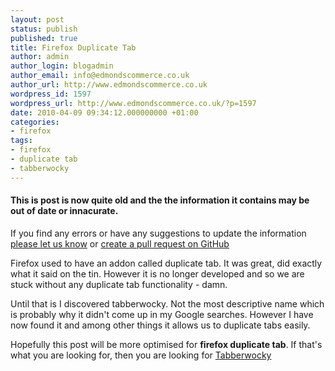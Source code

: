 ```yaml
---
layout: post
status: publish
published: true
title: Firefox Duplicate Tab
author: admin
author_login: blogadmin
author_email: info@edmondscommerce.co.uk
author_url: http://www.edmondscommerce.co.uk
wordpress_id: 1597
wordpress_url: http://www.edmondscommerce.co.uk/?p=1597
date: 2010-04-09 09:34:12.000000000 +01:00
categories:
- firefox
tags:
- firefox
- duplicate tab
- tabberwocky
---
```

<div class="oldpost"><h4>This is post is now quite old and the the information it contains may be out of date or innacurate.</h4>
<p>
If you find any errors or have any suggestions to update the information <a href="http://edmondscommerce.github.io/contact-us/index.html">please let us know</a>
or <a href="https://github.com/edmondscommerce/edmondscommerce.github.io">create a pull request on GitHub</a>
</p>
</div>
Firefox used to have an addon called duplicate tab. It was great, did exactly what it said on the tin. However it is no longer developed and so we are stuck without any duplicate tab functionality - damn.

Until that is I discovered tabberwocky. Not the most descriptive name which is probably why it didn't come up in my Google searches. However I have now found it and among other things it allows us to duplicate tabs easily. 

Hopefully this post will be more optimised for <strong>firefox duplicate tab</strong>. If that's what you are looking for, then you are looking for <a href="https://addons.mozilla.org/en-US/firefox/addon/14439">Tabberwocky</a>
